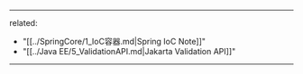 
---
related:
  - "[[../SpringCore/1_IoC容器.md|Spring IoC Note]]"
  - "[[../Java EE/5_ValidationAPI.md|Jakarta Validation API]]"
---
